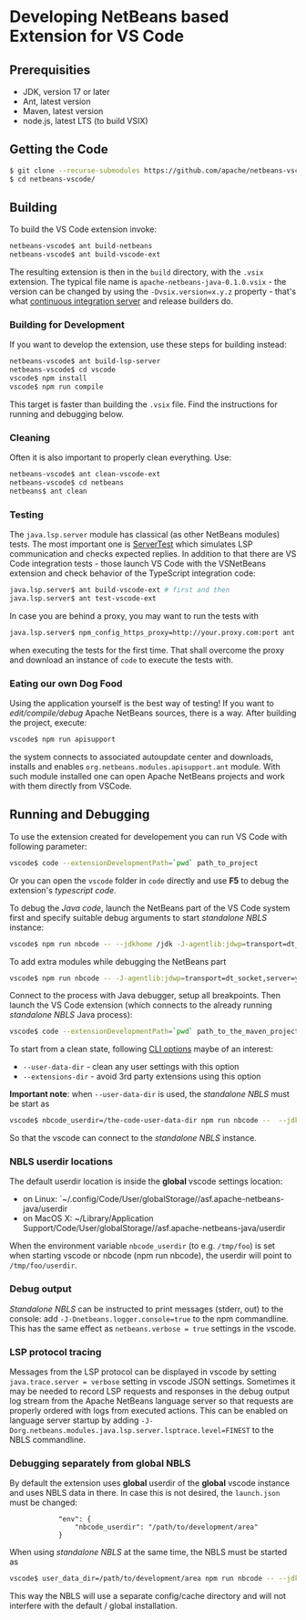 # Developing NetBeans based Extension for VS Code

<!--

    Licensed to the Apache Software Foundation (ASF) under one
    or more contributor license agreements.  See the NOTICE file
    distributed with this work for additional information
    regarding copyright ownership.  The ASF licenses this file
    to you under the Apache License, Version 2.0 (the
    "License"); you may not use this file except in compliance
    with the License.  You may obtain a copy of the License at

      http://www.apache.org/licenses/LICENSE-2.0

    Unless required by applicable law or agreed to in writing,
    software distributed under the License is distributed on an
    "AS IS" BASIS, WITHOUT WARRANTIES OR CONDITIONS OF ANY
    KIND, either express or implied.  See the License for the
    specific language governing permissions and limitations
    under the License.

-->

## Prerequisities

- JDK, version 17 or later
- Ant, latest version
- Maven, latest version
- node.js, latest LTS (to build VSIX)


## Getting the Code

```bash
$ git clone --recurse-submodules https://github.com/apache/netbeans-vscode.git
$ cd netbeans-vscode/
```

## Building

To build the VS Code extension invoke:

```bash
netbeans-vscode$ ant build-netbeans
netbeans-vscode$ ant build-vscode-ext
```
The resulting extension is then in the `build` directory, with the `.vsix` extension.
The typical file name is `apache-netbeans-java-0.1.0.vsix` - the version can be
changed by using the `-Dvsix.version=x.y.z` property - that's what
[continuous integration server](https://ci-builds.apache.org/job/Netbeans/job/netbeans-vscode/)
and release builders do.

### Building for Development

If you want to develop the extension, use these steps for building instead:

```bash
netbeans-vscode$ ant build-lsp-server
netbeans-vscode$ cd vscode
vscode$ npm install
vscode$ npm run compile
```

This target is faster than building the `.vsix` file. Find the instructions
for running and debugging below.

### Cleaning

Often it is also important to properly clean everything. Use:

```bash
netbeans-vscode$ ant clean-vscode-ext
netbeans-vscode$ cd netbeans
netbeans$ ant clean
```

### Testing

The `java.lsp.server` module has classical (as other NetBeans modules) tests.
The most important one is [ServerTest](https://github.com/apache/netbeans/blob/master/java/java.lsp.server/test/unit/src/org/netbeans/modules/java/lsp/server/protocol/ServerTest.java)
which simulates LSP communication and checks expected replies. In addition to
that there are VS Code integration tests - those launch VS Code with the
VSNetBeans extension and check behavior of the TypeScript integration code:

```bash
java.lsp.server$ ant build-vscode-ext # first and then
java.lsp.server$ ant test-vscode-ext
```

In case you are behind a proxy, you may want to run the tests with

```bash
java.lsp.server$ npm_config_https_proxy=http://your.proxy.com:port ant test-vscode-ext
```

when executing the tests for the first time. That shall overcome the proxy
and download an instance of `code` to execute the tests with.

### Eating our own Dog Food

Using the application yourself is the best way of testing! If you want to
_edit/compile/debug_ Apache NetBeans sources, there is a way. After building
the project, execute:

```bash
vscode$ npm run apisupport
```

the system connects to associated autoupdate center and downloads, installs
and enables `org.netbeans.modules.apisupport.ant` module. With such module installed
one can open Apache NetBeans projects and work with them directly from VSCode.

## Running and Debugging

To use the extension created for developement you can run VS Code with
following parameter:

```bash
vscode$ code --extensionDevelopmentPath=`pwd` path_to_project
```

Or you can open the `vscode` folder in `code` directly and use **F5** to
debug the extension's *typescript code*.

To debug the *Java code*, launch the NetBeans part of the VS Code system first
and specify suitable debug arguments to start _standalone NBLS_ instance:

```bash
vscode$ npm run nbcode -- --jdkhome /jdk -J-agentlib:jdwp=transport=dt_socket,server=y,suspend=n,address=8000
```

To add extra modules while debugging the NetBeans part
```bash
vscode$ npm run nbcode -- -J-agentlib:jdwp=transport=dt_socket,server=y,suspend=y,address=8000 -J-Dnetbeans.extra.dirs=/path/to/extension
```

Connect to the process with Java debugger, setup all breakpoints. Then launch
the VS Code extension (which connects to the already running _standalone NBLS_ Java process):

```bash
vscode$ code --extensionDevelopmentPath=`pwd` path_to_the_maven_project
```

To start from a clean state, following
[CLI options](https://code.visualstudio.com/docs/editor/command-line)
maybe of an interest:
- `--user-data-dir` - clean any user settings with this option
- `--extensions-dir` - avoid 3rd party extensions using this option

**Important note**: when `--user-data-dir` is used, the _standalone NBLS_ must be start as
```bash
vscode$ nbcode_userdir=/the-code-user-data-dir npm run nbcode --  --jdkhome /jdk -J-agentlib:jdwp=transport=dt_socket,server=y,suspend=n,address=8000
```
So that the vscode can connect to the _standalone NBLS_ instance.

### NBLS userdir locations
The default userdir location is inside the **global** vscode settings location:
- on Linux: `~/.config/Code/User/globalStorage//asf.apache-netbeans-java/userdir
- on MacOS X: ~/Library/Application Support/Code/User/globalStorage//asf.apache-netbeans-java/userdir

When the environment variable `nbcode_userdir` (to e.g. `/tmp/foo`) is set when starting vscode or nbcode (npm run nbcode), the userdir will point to `/tmp/foo/userdir`.

### Debug output 
_Standalone NBLS_ can be instructed to print messages (stderr, out) to the console: add `-J-Dnetbeans.logger.console=true` to the npm commandline. This has the same effect as `netbeans.verbose = true` settings in the vscode. 

### LSP protocol tracing
Messages from the LSP protocol can be displayed in vscode by setting `java.trace.server = verbose` setting in vscode JSON settings. Sometimes it may be needed to record LSP requests and responses in the debug output log stream from the Apache NetBeans language server so that requests are properly ordered with logs from executed actions. This can be enabled on language server startup by adding `-J-Dorg.netbeans.modules.java.lsp.server.lsptrace.level=FINEST`
to the NBLS commandline.

### Debugging separately from global NBLS
By default the extension uses **global** userdir of the **global** vscode instance and uses NBLS data in there. In case this is not desired, the `launch.json` must be changed:
```
			"env": {
				"nbcode_userdir": "/path/to/development/area"
			}
```
When using _standalone NBLS_ at the same time, the NBLS must be started as
```bash
vscode$ user_data_dir=/path/to/development/area npm run nbcode -- --jdkhome /jdk -J-agentlib:jdwp=transport=dt_socket,server=y,suspend=n,address=8000
```
This way the NBLS will use a separate config/cache directory and will not interfere with the default / global installation.
